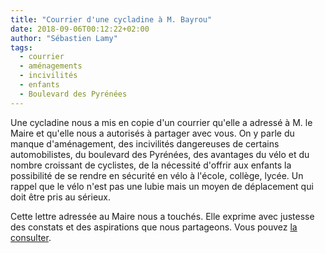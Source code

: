 ```yaml
---
title: "Courrier d'une cycladine à M. Bayrou"
date: 2018-09-06T00:12:22+02:00
author: "Sébastien Lamy"
tags:
  - courrier
  - aménagements
  - incivilités
  - enfants
  - Boulevard des Pyrénées
---
```


Une cycladine nous a mis en copie d'un courrier qu'elle a adressé à M. le
Maire et qu'elle nous a autorisés à partager avec vous. On y parle du manque
d'aménagement, des incivilités dangereuses de certains automobilistes, du
boulevard des Pyrénées, des avantages du vélo et du nombre croissant de
cyclistes, de la nécessité d'offrir aux enfants la possibilité de se rendre en
sécurité en vélo à l'école, collège, lycée. Un rappel que le vélo n'est pas une
lubie mais un moyen de déplacement qui doit être pris au sérieux.

Cette lettre adressée au Maire nous a touchés. Elle exprime avec justesse
des constats et des aspirations que nous partageons. Vous pouvez [la consulter](courrier-cycladine-au-maire-de-pau.pdf).
